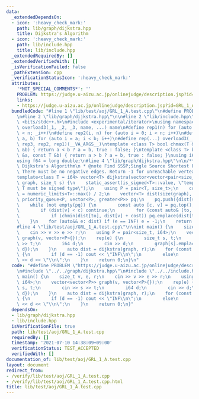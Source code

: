 ```yaml
---
data:
  _extendedDependsOn:
  - icon: ':heavy_check_mark:'
    path: lib/graph/dijkstra.hpp
    title: Dijkstra's Algorithm
  - icon: ':heavy_check_mark:'
    path: lib/include.hpp
    title: lib/include.hpp
  _extendedRequiredBy: []
  _extendedVerifiedWith: []
  _isVerificationFailed: false
  _pathExtension: cpp
  _verificationStatusIcon: ':heavy_check_mark:'
  attributes:
    '*NOT_SPECIAL_COMMENTS*': ''
    PROBLEM: https://judge.u-aizu.ac.jp/onlinejudge/description.jsp?id=GRL_1_A
    links:
    - https://judge.u-aizu.ac.jp/onlinejudge/description.jsp?id=GRL_1_A
  bundledCode: "#line 1 \"lib/test/aoj/GRL_1_A.test.cpp\"\n#define PROBLEM \"https://judge.u-aizu.ac.jp/onlinejudge/description.jsp?id=GRL_1_A\"\
    \n#line 2 \"lib/graph/dijkstra.hpp\"\n\n#line 2 \"lib/include.hpp\"\n#include\
    \ <bits/stdc++.h>\n#include <experimental/iterator>\nusing namespace std;\n#define\
    \ overload3(_1, _2, _3, name, ...) name\n#define rep1(n) for (auto _i = 0; _i\
    \ < n; _i++)\n#define rep2(i, n) for (auto i = 0; i < n; i++)\n#define rep3(i,\
    \ a, b) for (auto i = a; i < b; i++)\n#define rep(...) overload3(__VA_ARGS__,\
    \ rep3, rep2, rep1)(__VA_ARGS__)\ntemplate <class T> bool chmax(T &a, const T\
    \ &b) { return a < b ? a = b, true : false; }\ntemplate <class T> bool chmin(T\
    \ &a, const T &b) { return a > b ? a = b, true : false; }\nusing i64 = long long;\n\
    using f64 = long double;\n#line 4 \"lib/graph/dijkstra.hpp\"\n\n/**\n * @brief\
    \ Dijkstra's Algorithm\n * @note Find SSSP;Single Source Shortest Path in $O(|E|log|V|)$.\
    \ There must be no negative edges. Return -1 for unreachable vertex.\n */\n\n\
    template<class T = i64> vector<T> dijkstra(vector<vector<pair<size_t, T>>> const&\
    \ graph, size_t s) {\n    static_assert(is_signed<T>::value, \"template parameter\
    \ T must be signed type\");\n    using P = pair<T, size_t>;\n    constexpr T INF\
    \ = numeric_limits<T>::max() / 2;\n    vector<T> dist(size(graph), INF);\n   \
    \ priority_queue<P, vector<P>, greater<P>> pq;\n    pq.push({dist[s] = 0, s});\n\
    \    while (not empty(pq)) {\n        const auto [c, v] = pq.top();\n        pq.pop();\n\
    \        if (dist[v] < c) continue;\n        for (const auto& [to, cost]: graph[v])\n\
    \            if (chmin(dist[to], dist[v] + cost)) pq.emplace(dist[to], to);\n\
    \    }\n    for (auto&& e: dist) if (e == INF) e = -1;\n    return dist;\n}\n\
    #line 4 \"lib/test/aoj/GRL_1_A.test.cpp\"\n\nint main() {\n    size_t v, e, r;\n\
    \    cin >> v >> e >> r;\n    using P = pair<size_t, i64>;\n    vector<vector<P>>\
    \ graph(v, vector<P>{});\n    rep(e) {\n        size_t s, t;\n        cin >> s\
    \ >> t;\n        i64 d;\n        cin >> d;\n        graph[s].emplace_back(P{t,\
    \ d});\n    }\n    auto dist = dijkstra(graph, r);\n    for (const auto &d: dist)\
    \ {\n        if (d == -1) cout << \"INF\\n\";\n        else\n            cout\
    \ << d << \"\\n\";\n    }\n    return 0;\n}\n"
  code: "#define PROBLEM \"https://judge.u-aizu.ac.jp/onlinejudge/description.jsp?id=GRL_1_A\"\
    \n#include \"../../graph/dijkstra.hpp\"\n#include \"../../include.hpp\"\n\nint\
    \ main() {\n    size_t v, e, r;\n    cin >> v >> e >> r;\n    using P = pair<size_t,\
    \ i64>;\n    vector<vector<P>> graph(v, vector<P>{});\n    rep(e) {\n        size_t\
    \ s, t;\n        cin >> s >> t;\n        i64 d;\n        cin >> d;\n        graph[s].emplace_back(P{t,\
    \ d});\n    }\n    auto dist = dijkstra(graph, r);\n    for (const auto &d: dist)\
    \ {\n        if (d == -1) cout << \"INF\\n\";\n        else\n            cout\
    \ << d << \"\\n\";\n    }\n    return 0;\n}"
  dependsOn:
  - lib/graph/dijkstra.hpp
  - lib/include.hpp
  isVerificationFile: true
  path: lib/test/aoj/GRL_1_A.test.cpp
  requiredBy: []
  timestamp: '2021-07-10 14:38:09+09:00'
  verificationStatus: TEST_ACCEPTED
  verifiedWith: []
documentation_of: lib/test/aoj/GRL_1_A.test.cpp
layout: document
redirect_from:
- /verify/lib/test/aoj/GRL_1_A.test.cpp
- /verify/lib/test/aoj/GRL_1_A.test.cpp.html
title: lib/test/aoj/GRL_1_A.test.cpp
---
```

